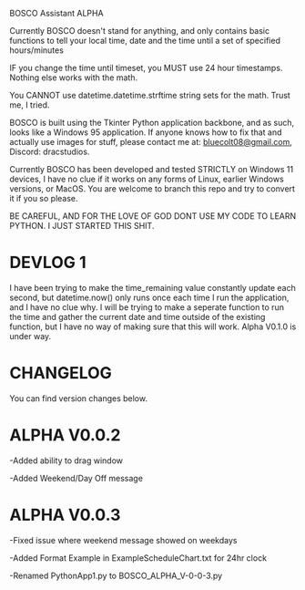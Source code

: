 BOSCO Assistant ALPHA

Currently BOSCO doesn't stand for anything, and only contains basic functions to tell your local time, date and the time until a set of specified hours/minutes

IF you change the time until timeset, you MUST use 24 hour timestamps. Nothing else works with the math.

You CANNOT use datetime.datetime.strftime string sets for the math. Trust me, I tried.

BOSCO is built using the Tkinter Python application backbone, and as such, looks like a Windows 95 application. If anyone knows how to fix that and actually use images for stuff, please contact me at: bluecolt08@gmail.com, Discord: dracstudios.

Currently BOSCO has been developed and tested STRICTLY on Windows 11 devices, I have no clue if it works on any forms of Linux, earlier Windows versions, or MacOS. You are welcome to branch this repo and try to convert it if you so please.

BE CAREFUL, AND FOR THE LOVE OF GOD DONT USE MY CODE TO LEARN PYTHON. I JUST STARTED THIS SHIT.

# DEVLOG 1

I have been trying to make the time_remaining value constantly update each second, but datetime.now() only runs once each time I run the application, and I have no clue why.
I will be trying to make a seperate function to run the time and gather the current date and time outside of the existing function, but I have no way of making sure that this will work. Alpha V0.1.0 is under way.

# CHANGELOG

You can find version changes below.

# ALPHA V0.0.2

-Added ability to drag window

-Added Weekend/Day Off message

# ALPHA V0.0.3

-Fixed issue where weekend message showed on weekdays

-Added Format Example in ExampleScheduleChart.txt for 24hr clock

-Renamed PythonApp1.py to BOSCO_ALPHA_V-0-0-3.py
